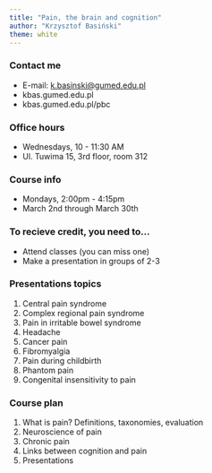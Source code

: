 ```yaml
---
title: "Pain, the brain and cognition"
author: "Krzysztof Basiński"
theme: white
---
```


### Contact me

- E-mail: k.basinski@gumed.edu.pl
- kbas.gumed.edu.pl
- kbas.gumed.edu.pl/pbc

### Office hours

- Wednesdays, 10 - 11:30 AM
- Ul. Tuwima 15, 3rd floor, room 312

### Course info

- Mondays, 2:00pm - 4:15pm
- March 2nd through March 30th

### To recieve credit, you need to...

- Attend classes (you can miss one)
- Make a presentation in groups of 2-3

### Presentations topics

1. Central pain syndrome
1. Complex regional pain syndrome
1. Pain in irritable bowel syndrome
1. Headache
1. Cancer pain
1. Fibromyalgia
1. Pain during childbirth
1. Phantom pain
1. Congenital insensitivity to pain

### Course plan

1. What is pain? Definitions, taxonomies, evaluation
1. Neuroscience of pain
1. Chronic pain
1. Links between cognition and pain
1. Presentations
